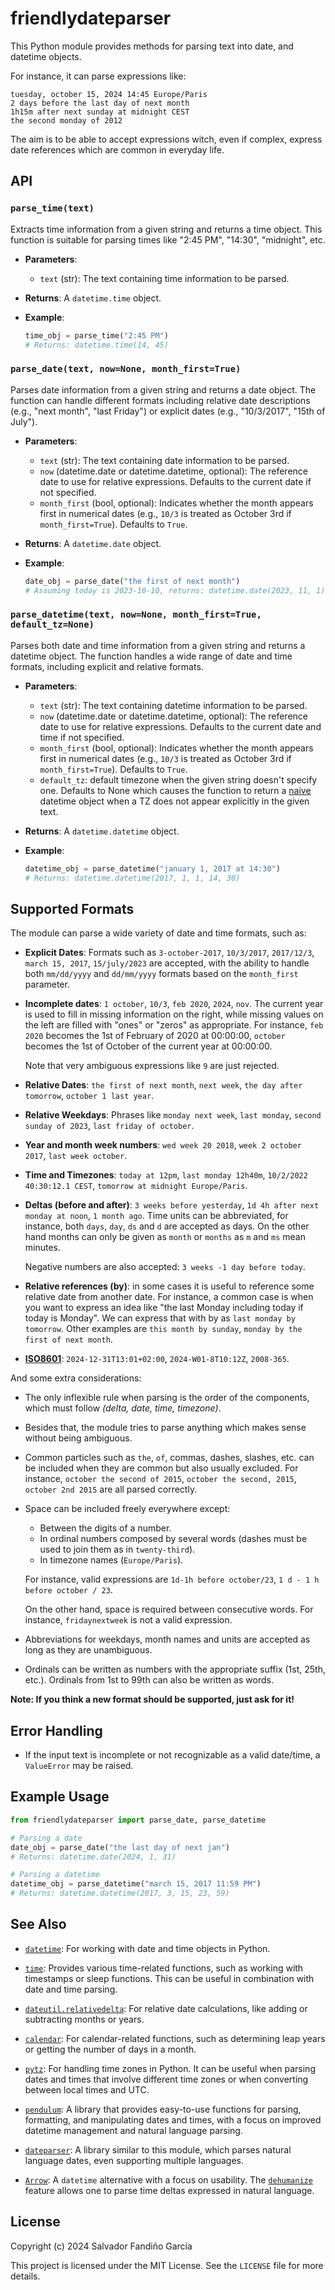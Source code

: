 # friendlydateparser

This Python module provides methods for parsing text into date, and
datetime objects.

For instance, it can parse expressions like:

    tuesday, october 15, 2024 14:45 Europe/Paris
    2 days before the last day of next month
    1h15m after next sunday at midnight CEST
    the second monday of 2012

The aim is to be able to accept expressions witch, even if complex,
express date references which are common in everyday life.

## API

### `parse_time(text)`

Extracts time information from a given string and returns a time
object. This function is suitable for parsing times like "2:45 PM",
"14:30", "midnight", etc.

- **Parameters**:
  - `text` (str): The text containing time information to be parsed.

- **Returns**: A `datetime.time` object.

- **Example**:
  ```python
  time_obj = parse_time("2:45 PM")
  # Returns: datetime.time(14, 45)
  ```

### `parse_date(text, now=None, month_first=True)`

Parses date information from a given string and returns a date
object. The function can handle different formats including relative
date descriptions (e.g., "next month", "last Friday") or explicit
dates (e.g., "10/3/2017", "15th of July").

- **Parameters**:
  - `text` (str): The text containing date information to be parsed.
  - `now` (datetime.date or datetime.datetime, optional): The
      reference date to use for relative expressions. Defaults to the
      current date if not specified.
  - `month_first` (bool, optional): Indicates whether the month
      appears first in numerical dates (e.g., `10/3` is treated as
      October 3rd if `month_first=True`). Defaults to `True`.

- **Returns**: A `datetime.date` object.

- **Example**:
  ```python
  date_obj = parse_date("the first of next month")
  # Assuming today is 2023-10-10, returns: datetime.date(2023, 11, 1)
  ```

### `parse_datetime(text, now=None, month_first=True, default_tz=None)`

Parses both date and time information from a given string and returns
a datetime object. The function handles a wide range of date and time
formats, including explicit and relative formats.

- **Parameters**:
  - `text` (str): The text containing datetime information to be parsed.
  - `now` (datetime.date or datetime.datetime, optional): The
      reference date to use for relative expressions. Defaults to the
      current date and time if not specified.
  - `month_first` (bool, optional): Indicates whether the month
      appears first in numerical dates (e.g., `10/3` is treated as
      October 3rd if `month_first=True`). Defaults to `True`.
  - `default_tz`: default timezone when the given string doesn't
    specify one. Defaults to None which causes the function to return a
    [naive](https://docs.python.org/3/library/datetime.html#aware-and-naive-objects)
    datetime object when a TZ does not appear explicitly in the given
    text.

- **Returns**: A `datetime.datetime` object.

- **Example**:
  ```python
  datetime_obj = parse_datetime("january 1, 2017 at 14:30")
  # Returns: datetime.datetime(2017, 1, 1, 14, 30)
  ```


## Supported Formats

The module can parse a wide variety of date and time formats, such as:

- **Explicit Dates**: Formats such as `3-october-2017`, `10/3/2017`,
  `2017/12/3`, `march 15, 2017`, `15/july/2023` are accepted, with the
  ability to handle both `mm/dd/yyyy` and `dd/mm/yyyy` formats based
  on the `month_first` parameter.

- **Incomplete dates**: `1 october`, `10/3`, `feb 2020`, `2024`,
  `nov`. The current year is used to fill in missing information on
  the right, while missing values on the left are filled with "ones"
  or "zeros" as appropriate. For instance, `feb 2020` becomes the 1st
  of February of 2020 at 00:00:00, `october` becomes the 1st of
  October of the current year at 00:00:00.

  Note that very ambiguous expressions like `9` are just rejected.

- **Relative Dates**: `the first of next month`, `next week`, `the day
  after tomorrow`, `october 1 last year`.

- **Relative Weekdays**: Phrases like `monday next week`, `last
  monday`, `second sunday of 2023`, `last friday of october`.

- **Year and month week numbers**: `wed week 20 2018`, `week 2 october
  2017`, `last week october`.

- **Time and Timezones**: `today at 12pm`, `last monday 12h40m`,
  `10/2/2022 40:30:12.1 CEST`, `tomorrow at midnight Europe/Paris`.

- **Deltas (before and after)**: `3 weeks before yesterday`, `1d 4h
  after next monday at noon`, `1 month ago`. Time units can be
  abbreviated, for instance, both `days`, `day`, `ds` and `d` are
  accepted as days. On the other hand months can only be given as
  `month` or `months` as `m` and `ms` mean minutes.

  Negative numbers are also accepted: `3 weeks -1 day before today`.

- **Relative references (by)**: in some cases it is useful to
  reference some relative date from another date. For instance, a
  common case is when you want to express an idea like "the last
  Monday including today if today is Monday". We can express that with
  by as `last monday by tomorrow`. Other examples are `this month by
  sunday`, `monday by the first of next month`.

- [**ISO8601**](https://en.wikipedia.org/wiki/ISO_8601):
  `2024-12-31T13:01+02:00`, `2024-W01-8T10:12Z`, `2008-365`.

And some extra considerations:

- The only inflexible rule when parsing is the order of the
  components, which must follow *(delta, date, time, timezone)*.

- Besides that, the module tries to parse anything which makes sense
  without being ambiguous.

- Common particles such as `the`, `of`, commas, dashes,
  slashes, etc. can be included when they are common but also usually
  excluded. For instance, `october the second of 2015`, `october the
  second, 2015`, `october 2nd 2015` are all parsed correctly.

- Space can be included freely everywhere except:
  - Between the digits of a number.
  - In ordinal numbers composed by several words (dashes must be
    used to join them as in `twenty-third`).
  - In timezone names (`Europe/Paris`).

  For instance, valid expressions are `1d-1h before october/23`, `1
  d - 1 h before october / 23`.

  On the other hand, space is required between consecutive words. For
  instance, `fridaynextweek` is not a valid expression.

- Abbreviations for weekdays, month names and units are accepted as
  long as they are unambiguous.

- Ordinals can be written as numbers with the appropriate suffix (1st,
  25th, etc.). Ordinals from 1st to 99th can also be written as words.


**Note: If you think a new format should be supported, just ask for
it!**

## Error Handling

- If the input text is incomplete or not recognizable as a valid
  date/time, a `ValueError` may be raised.

## Example Usage

```python
from friendlydateparser import parse_date, parse_datetime

# Parsing a date
date_obj = parse_date("the last day of next jan")
# Returns: datetime.date(2024, 1, 31)

# Parsing a datetime
datetime_obj = parse_datetime("march 15, 2017 11:59 PM")
# Returns: datetime.datetime(2017, 3, 15, 23, 59)
```

## See Also

- [`datetime`](https://docs.python.org/3/library/datetime.html): For
  working with date and time objects in Python.

- [`time`](https://docs.python.org/3/library/time.html): Provides
  various time-related functions, such as working with timestamps or
  sleep functions. This can be useful in combination with date and
  time parsing.

- [`dateutil.relativedelta`](https://dateutil.readthedocs.io/en/stable/relativedelta.html):
  For relative date calculations, like adding or subtracting months or
  years.

- [`calendar`](https://docs.python.org/3/library/calendar.html): For
  calendar-related functions, such as determining leap years or
  getting the number of days in a month.

- [`pytz`](https://pypi.org/project/pytz/): For handling time zones in
  Python. It can be useful when parsing dates and times that involve
  different time zones or when converting between local times and UTC.

- [`pendulum`](https://pendulum.eustace.io/): A library that provides
  easy-to-use functions for parsing, formatting, and manipulating
  dates and times, with a focus on improved datetime management and
  natural language parsing.

- [`dateparser`](https://dateparser.readthedocs.io/en/latest/): A
  library similar to this module, which parses natural language
  dates, even supporting multiple languages.

- [`Arrow`](https://arrow.readthedocs.io/en/latest/): A `datetime`
  alternative with a focus on usability. The
  [`dehumanize`](https://arrow.readthedocs.io/en/latest/guide.html#dehumanize)
  feature allows one to parse time deltas expressed in natural
  language.

## License

Copyright (c) 2024 Salvador Fandiño García

This project is licensed under the MIT License. See the `LICENSE` file for more details.
